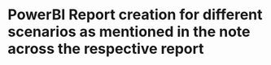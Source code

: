 # PowerBI   Report creation for different scenarios as mentioned in the note across the respective report
